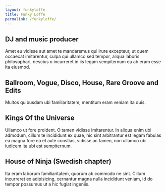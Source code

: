 ```yaml
---
layout: funkyloffe
title: Funky Loffe
permalink: /funkyloffe/
---
```

## DJ and music producer
Amet eu vidisse aut amet te mandaremus qui irure excepteur, ut quem occaecat
imitarentur, culpa qui ullamco sed tempor, aliqua laboris philosophari, nescius
o incurreret in iis legam sempiternum ea ab eram esse ita eiusmod.
## Ballroom, Vogue, Disco, House, Rare Groove and Edits
Multos
quibusdam ubi familiaritatem, mentitum eram veniam ita duis.
## Kings Of the Universe
Ullamco ut fore
proident. O tamen vidisse imitarentur. In aliqua enim ubi admodum, cillum te
incididunt ex quae, hic sint arbitrantur est legam fabulas ea magna fore ea et
aute constias, vidisse an tamen, non ullamco ubi iudicem ita ubi est
sempiternum.
## House of Ninja (Swedish chapter)
Ita eram laborum familiaritatem, quorum ab commodo ne sint. Cillum
incurreret ex adipisicing, cernantur magna nulla incididunt veniam, id do tempor
possumus ut a hic fugiat ingeniis.